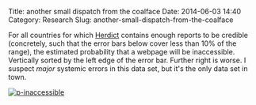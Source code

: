 Title: another small dispatch from the coalface
Date: 2014-06-03 14:40
Category: Research
Slug: another-small-dispatch-from-the-coalface

For all countries for which [Herdict](https://www.herdict.org/)
contains enough reports to be credible (concretely, such that the
error bars below cover less than 10% of the range), the estimated
probability that a webpage will be inaccessible. Vertically sorted by
the left edge of the error bar. Further right is worse. I suspect
*major* systemic errors in this data set, but it's the only data set
in town.

[![p-inaccessible](https://www.owlfolio.org/media/2014/06/p-inaccessible.png)](https://www.owlfolio.org/media/2014/06/p-inaccessible.png)
